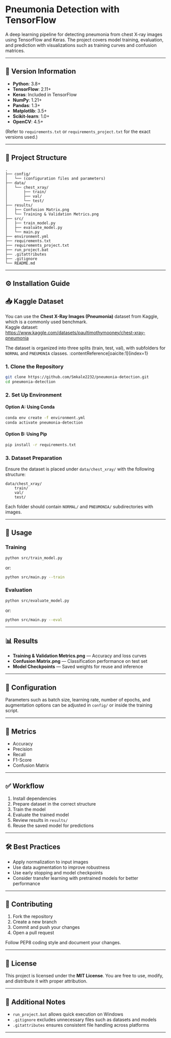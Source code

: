 # Pneumonia Detection with TensorFlow

A deep learning pipeline for detecting pneumonia from chest X-ray images using TensorFlow and Keras. The project covers model training, evaluation, and prediction with visualizations such as training curves and confusion matrices.

---

## 📌 Version Information

* **Python**: 3.8+
* **TensorFlow**: 2.11+
* **Keras**: Included in TensorFlow
* **NumPy**: 1.21+
* **Pandas**: 1.3+
* **Matplotlib**: 3.5+
* **Scikit-learn**: 1.0+
* **OpenCV**: 4.5+

(Refer to `requirements.txt` or `requirements_project.txt` for the exact versions used.)

---

## 📁 Project Structure

```
.
├── config/  
│   └── (configuration files and parameters)  
├── data/  
│   └── chest_xray/  
│       ├── train/  
│       ├── val/  
│       └── test/  
├── results/  
│   ├── Confusion Matrix.png  
│   └── Training & Validation Metrics.png  
├── src/  
│   ├── train_model.py  
│   ├── evaluate_model.py  
│   └── main.py  
├── environment.yml  
├── requirements.txt  
├── requirements_project.txt  
├── run_project.bat  
├── .gitattributes  
├── .gitignore  
└── README.md
```

---

## ⚙️ Installation Guide

## 📥 Kaggle Dataset

You can use the **Chest X-Ray Images (Pneumonia)** dataset from Kaggle, which is a commonly used benchmark.  
Kaggle dataset: https://www.kaggle.com/datasets/paultimothymooney/chest-xray-pneumonia

The dataset is organized into three splits (train, test, val), with subfolders for `NORMAL` and `PNEUMONIA` classes. :contentReference[oaicite:1]{index=1}


### 1. Clone the Repository

```bash
git clone https://github.com/Smkale2232/pneumonia-detection.git
cd pneumonia-detection
```

### 2. Set Up Environment

#### Option A: Using Conda

```bash
conda env create -f environment.yml
conda activate pneumonia-detection
```

#### Option B: Using Pip

```bash
pip install -r requirements.txt
```

### 3. Dataset Preparation

Ensure the dataset is placed under `data/chest_xray/` with the following structure:

```
data/chest_xray/
    train/
    val/
    test/
```

Each folder should contain `NORMAL/` and `PNEUMONIA/` subdirectories with images.

---

## 🚀 Usage

### Training

```bash
python src/train_model.py
```

or:

```bash
python src/main.py --train
```

### Evaluation

```bash
python src/evaluate_model.py
```

or:

```bash
python src/main.py --eval
```

---

## 📊 Results

* **Training & Validation Metrics.png** — Accuracy and loss curves
* **Confusion Matrix.png** — Classification performance on test set
* **Model Checkpoints** — Saved weights for reuse and inference

---

## 🔧 Configuration

Parameters such as batch size, learning rate, number of epochs, and augmentation options can be adjusted in `config/` or inside the training script.

---

## 🧪 Metrics

* Accuracy
* Precision
* Recall
* F1-Score
* Confusion Matrix

---

## ✅ Workflow

1. Install dependencies
2. Prepare dataset in the correct structure
3. Train the model
4. Evaluate the trained model
5. Review results in `results/`
6. Reuse the saved model for predictions

---

## 🛠️ Best Practices

* Apply normalization to input images
* Use data augmentation to improve robustness
* Use early stopping and model checkpoints
* Consider transfer learning with pretrained models for better performance

---

## 🤝 Contributing

1. Fork the repository
2. Create a new branch
3. Commit and push your changes
4. Open a pull request

Follow PEP8 coding style and document your changes.

---

## 📝 License

This project is licensed under the **MIT License**. You are free to use, modify, and distribute it with proper attribution.

---

## 📂 Additional Notes

* `run_project.bat` allows quick execution on Windows
* `.gitignore` excludes unnecessary files such as datasets and models
* `.gitattributes` ensures consistent file handling across platforms

---
